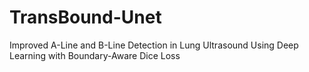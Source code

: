 # TransBound-Unet
Improved A-Line and B-Line Detection in Lung Ultrasound Using Deep Learning with Boundary-Aware Dice Loss
